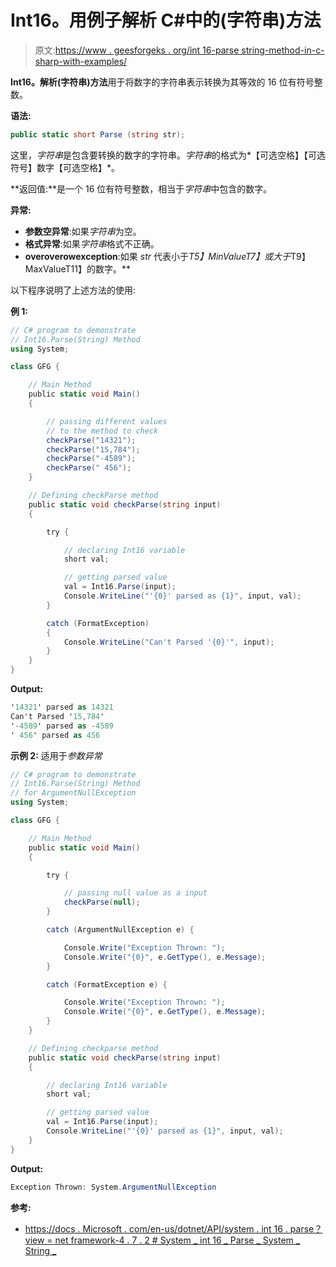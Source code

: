 # Int16。用例子解析 C#中的(字符串)方法

> 原文:[https://www . geesforgeks . org/int 16-parse string-method-in-c-sharp-with-examples/](https://www.geeksforgeeks.org/int16-parsestring-method-in-c-sharp-with-examples/)

**Int16。解析(字符串)方法**用于将数字的字符串表示转换为其等效的 16 位有符号整数。

**语法:**

```cs
public static short Parse (string str);
```

这里，*字符串*是包含要转换的数字的字符串。*字符串*的格式为*【可选空格】【可选符号】数字【可选空格】*。

**返回值:**是一个 16 位有符号整数，相当于*字符串*中包含的数字。

**异常:**

*   **参数空异常**:如果*字符串*为空。
*   **格式异常**:如果*字符串*格式不正确。
*   **overoverowexception**:如果 *str* 代表小于*T5】MinValueT7】或大于*T9】MaxValueT11】的数字。**

以下程序说明了上述方法的使用:

**例 1:**

```cs
// C# program to demonstrate
// Int16.Parse(String) Method
using System;

class GFG {

    // Main Method
    public static void Main()
    {

        // passing different values
        // to the method to check
        checkParse("14321");
        checkParse("15,784");
        checkParse("-4589");
        checkParse(" 456");
    }

    // Defining checkParse method
    public static void checkParse(string input)
    {

        try {

            // declaring Int16 variable
            short val;

            // getting parsed value
            val = Int16.Parse(input);
            Console.WriteLine("'{0}' parsed as {1}", input, val);
        }

        catch (FormatException) 
        {
            Console.WriteLine("Can't Parsed '{0}'", input);
        }
    }
}
```

**Output:**

```cs
'14321' parsed as 14321
Can't Parsed '15,784'
'-4589' parsed as -4589
' 456' parsed as 456

```

**示例 2:** 适用于*参数异常*

```cs
// C# program to demonstrate
// Int16.Parse(String) Method
// for ArgumentNullException
using System;

class GFG {

    // Main Method
    public static void Main()
    {

        try {

            // passing null value as a input
            checkParse(null);
        }

        catch (ArgumentNullException e) {

            Console.Write("Exception Thrown: ");
            Console.Write("{0}", e.GetType(), e.Message);
        }

        catch (FormatException e) {

            Console.Write("Exception Thrown: ");
            Console.Write("{0}", e.GetType(), e.Message);
        }
    }

    // Defining checkparse method
    public static void checkParse(string input)
    {

        // declaring Int16 variable
        short val;

        // getting parsed value
        val = Int16.Parse(input);
        Console.WriteLine("'{0}' parsed as {1}", input, val);
    }
}
```

**Output:**

```cs
Exception Thrown: System.ArgumentNullException

```

**参考:**

*   [https://docs . Microsoft . com/en-us/dotnet/API/system . int 16 . parse？view = net framework-4 . 7 . 2 # System _ int 16 _ Parse _ System _ String _](https://docs.microsoft.com/en-us/dotnet/api/system.int16.parse?view=netframework-4.7.2#System_Int16_Parse_System_String_)